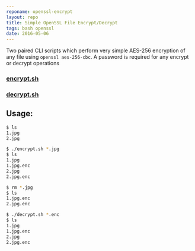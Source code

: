 ```yaml
---
reponame: openssl-encrypt
layout: repo
title: Simple OpenSSL File Encrypt/Decrypt
tags: bash openssl
date: 2016-05-06
---
```


Two paired CLI scripts which perform very simple AES-256 encryption of any file
using `openssl aes-256-cbc`. A password is required for any encrypt or decrypt operations

### [encrypt.sh](https://github.com/idlerun/openssl-encrypt/blob/master/encrypt.sh)
### [decrypt.sh](https://github.com/idlerun/openssl-encrypt/blob/master/decrypt.sh)

## Usage:

```bash
$ ls
1.jpg
2.jpg
```

```bash
$ ./encrypt.sh *.jpg
$ ls
1.jpg
1.jpg.enc
2.jpg
2.jpg.enc
```

```bash
$ rm *.jpg
$ ls
1.jpg.enc
2.jpg.enc
```

```bash
$ ./decrypt.sh *.enc
$ ls
1.jpg
1.jpg.enc
2.jpg
2.jpg.enc
```
